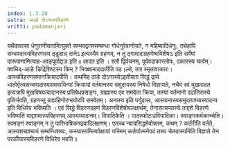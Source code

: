 ```yaml
---
index: 1.3.20
sutra: आङो दोऽनास्यविहरणे
vritti: padamanjari
---
```


 यथैवावत्सा धेनुरानीयतामित्युक्ते सम्भवद्वत्ससम्बन्धा गोधेनुरेवानोयते, न महिष्यादिधेनुः, तथेहापि सम्भवदास्यविहरणस्य ठ्डुदाञ् दानेऽ इत्यस्यैव ग्रहणम्, न तु ठ्गामादाग्रहणेष्वविशेषःऽ इति सर्वेषां दारूपाणामित्याह-आङ्पूर्वाद्दाञ इति॥ आदत इति । श्लौ द्विर्वचनम्, पूर्ववदाकारलोपः, दकारस्य चर्त्वम्। क्वचिद्-आङे ङिद्रिशिष्टस्य किम् ? भिक्क्षामाददातीति पठ।ल्ते, तत्र स्मृतावाकारः। आस्यविहरणसमानक्रियादपीति। कथमिह ठाङे दोऽनास्येऽइतीयता सिद्धं द्रव्ये धातोर्वृत्यसम्भवादास्यसमवायिन्यां क्रियायां वर्तमानस्य समुदायस्य निषेधो विज्ञायते, नचैवं स्वं मुखमादत इत्यत्रापि मुखविषयत्वादानस्य प्रतिषेधप्रसङ्गः, ग्राह्यास्य एव समवेता क्रिया, तस्यां वर्तमानो ददातिरास्ये वृत्तिर्भवति, ग्रहणन्तु ग्राह्यहिणोरुभयोरपि समवेतम्। अनास्य इति पर्युदासः, आस्यानास्यसमुदायश्चास्यादन्य इति विधिरेव भविष्यति । एवं सिद्धे विहरणग्रहणं विहरणविशेषोपलक्षार्थम्, तेनासत्यप्यास्ये ताद्दशे विहरणे भविष्यति याद्दशमास्यविहरणम् आस्यव्यादानम्। विपादिकेति । पादस्फोटःउविपादिका। स्वाङ्गकर्मकाच्चेति। स्वमङ्गं स्वाङ्गम् न तु पारिभाषिकमद्रवादिलक्षणम्। एतच्च न्यायसिद्धमेवोक्तम्, कथम् ? कर्तरीति वर्तते, आस्यशब्दश्चायं सम्बन्धिशब्दः, कस्यास्यमित्यपेक्षायां यस्मिन् कर्तर्यात्मनेपदं तस्य चेतदास्यमिति विज्ञाते तेन परकीयास्यविहरणे विधिरेव भवति॥
